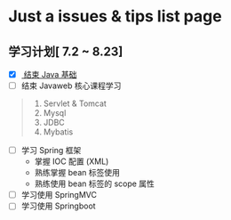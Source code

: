 # Just a issues & tips list page
## 学习计划[ 7.2 ~ 8.23]
- [x] [ 结束 Java 基础 ](https://github.com/lxmcs/lixiaoming-issues/issues/1)
- [ ] 结束 Javaweb 核心课程学习
> 1. Servlet & Tomcat <br>
> 2. Mysql
> 3. JDBC
> 4. Mybatis
- [ ] 学习 Spring 框架 
   - 掌握 IOC 配置 (XML)
   - 熟练掌握 bean 标签使用    
   - 熟练使用 bean 标签的 scope 属性
- [ ] 学习使用 SpringMVC
- [ ] 学习使用 Springboot
